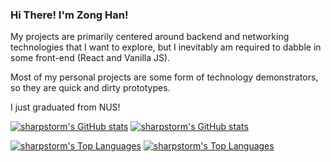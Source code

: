 ### Hi There! I'm Zong Han!

My projects are primarily centered around backend and networking technologies that I want to explore, but I inevitably am required to dabble in some front-end (React and Vanilla JS).

Most of my personal projects are some form of technology demonstrators, so they are quick and dirty prototypes.

I just graduated from NUS!

[![sharpstorm's GitHub stats](https://github-readme-stats.vercel.app/api?username=sharpstorm&show_icons=true&theme=dark#gh-dark-mode-only)](https://github.com/sharpstorm#gh-dark-mode-only)
[![sharpstorm's GitHub stats](https://github-readme-stats.vercel.app/api?username=sharpstorm&show_icons=true#gh-light-mode-only)](https://github.com/sharpstorm#gh-light-mode-only)

[![sharpstorm's Top Languages](https://github-readme-stats.vercel.app/api/top-langs/?username=sharpstorm&layout=compact&theme=dark#gh-dark-mode-only)](https://github.com/sharpstorm#gh-dark-mode-only)
[![sharpstorm's  Top Languages](https://github-readme-stats.vercel.app/api/top-langs/?username=sharpstorm&layout=compact#gh-light-mode-only)](https://github.com/sharpstorm#gh-light-mode-only)

